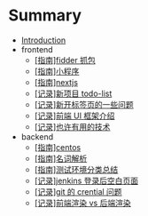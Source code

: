 # Summary

- [Introduction](README.md)
- frontend
  - [\[指南\]fidder 抓包](./doc/frontend/manual/fiddler-capture.md)
  - [\[指南\]小程序](./doc/frontend/manual/miniProgram.md)
  - [\[指南\]nextjs](./doc/frontend/manual/nextjs.md)
  - [\[记录\]新项目 todo-list](./doc/frontend/record/newProjectTodo.md)
  - [\[记录\]新开标签页的一些问题](./doc/frontend/record/browserNewTab.md)
  - [\[记录\]前端 UI 框架介绍](./doc/frontend/record/UIFrameWork.md)
  - [\[记录\]也许有用的技术](./doc/frontend/record/mayUsefullTech.md)
- backend
  - [\[指南\]centos](./doc/backend/manual/centos.md)
  - [\[指南\]名词解析](./doc/backend/manual/nameMean.md)
  - [\[指南\]测试环境分类总结](./doc/backend/manual/testEnv.md)
  - [\[记录\]jenkins 登录后空白页面](./doc/backend/record/jenkinsEmptyPage.md)
  - [\[记录\]git 的 crential 问题](./doc/backend/record/gitCredentialManager.md)
  - [\[记录\]前端渲染 vs 后端渲染](./doc/backend/record/front-back-render.md)
